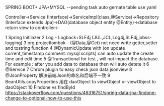 SPRING BOOT+ JPA+MYSQL
--pending task
auto gernate table use yaml

Controller->Service (Interface)->ServiceImpl(class,@Service)->Repository (Interface extends Jpa)->DAO(database object entity @Entity)->database
return view to controller<-


1 Spring Initilazer
2 Log - Logback+SLF4j  (JUL,JCL,Log4j,SLF4j,jobss-logging)
3 org.projectlombok -  (@Data,@Get) not need write getter,setter and tostring function
4 @DynamicUpdate with  (on update current_timestamp comment: mysql scripts) can auto update the create time and edit time
5 @Transactional for test , will not impact the database. For example : after you add data to database then will auto detete it
6 @Service
7 Chrom plugin to easy check json data jsonview
8 @JsonProperty 解决前端Json的命名和后端不一致
9 BeanUtils.copyProperties 用在 daoObject to viewObject or viewObject to daoObject
10 Findone vs findById
https://stackoverflow.com/questions/49316751/spring-data-jpa-findone-change-to-optional-how-to-use-this

